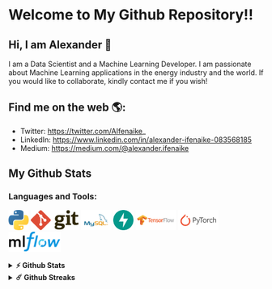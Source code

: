 # Welcome to My Github Repository!!

## Hi, I am Alexander 👋

I am a Data Scientist and a Machine Learning Developer. I am passionate about Machine Learning applications in the energy industry and the world. If you would like to collaborate, kindly contact me if you wish! 

## Find me on the web 🌎:
- Twitter: https://twitter.com/AIfenaike_
- LinkedIn: https://www.linkedin.com/in/alexander-ifenaike-083568185
- Medium: https://medium.com/@alexander.ifenaike


## My Github Stats

<!--
**aifenaike/aifenaike** is a ✨ _special_ ✨ repository because its `README.md` (this file) appears on your GitHub profile.

Here are some ideas to get you started:

- 🌱 I’m currently learning Natural Language Processing
- 👯 I’m looking to collaborate on Machine Learning Projects
-->

### Languages and Tools:
<code><img height="40" src="https://raw.githubusercontent.com/aifenaike/aifenaike/main/assets/python.svg" alt="Python"></code>
<code><img height="40" src="https://raw.githubusercontent.com/aifenaike/aifenaike/main/assets/git.svg" alt="Git"></code>
<code><img height="40" src="https://raw.githubusercontent.com/aifenaike/aifenaike/main/assets/mysql (1).svg" alt="MySql"></code>
<code><img height="40" src="https://raw.githubusercontent.com/aifenaike/aifenaike/main/assets/fastapi.svg" alt="FastAPI"></code>
<code><img height="40" src="https://raw.githubusercontent.com/aifenaike/aifenaike/main/assets/tensorflow.svg" alt="TensorFlow"></code>
<code><img height="40" src="https://raw.githubusercontent.com/aifenaike/aifenaike/main/assets/pytorch.svg" alt="Pytorch"></code>
<code><img height="40" src="https://raw.githubusercontent.com/aifenaike/aifenaike/main/assets/mlflow.svg" alt="MlFlow"></code>

<details>	
  <summary><b>⚡ Github Stats</b></summary>

  <br />
  <img height="180em" src="https://github-readme-stats.vercel.app/api?username=aifenaike&show_icons=true&hide_border=true&&count_private=true&include_all_commits=true" />
  <img height="180em" src="https://github-readme-stats.vercel.app/api/top-langs/?username=aifenaike&show_icons=true&hide_border=true&layout=compact&langs_count=8"/>
</details>

<details>	
  <summary><b>☄️ Github Streaks</b></summary>

  <br />
  <img height="180em" src="https://github-readme-streak-stats.herokuapp.com/?user=aifenaike&hide_border=true" />
</details>

#

